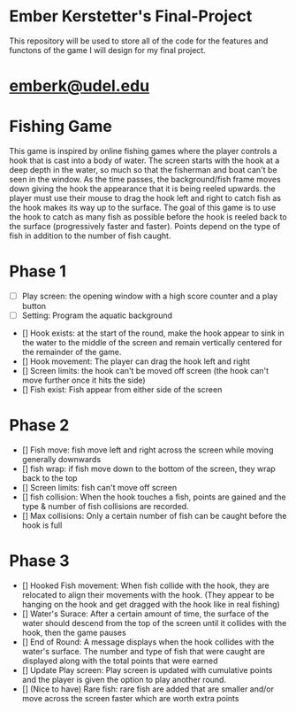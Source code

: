 # Ember Kerstetter's Final-Project
This repository will be used to store all of the code for the features and functons of the game I will design for my final project.
# emberk@udel.edu

# Fishing Game
This game is inspired by online fishing games where the player controls a hook that is cast into a body of water. The screen starts
with the hook at a deep depth in the water, so much so that the fisherman and boat can't be seen in the window. As the time passes, 
the background/fish frame moves down giving the hook the appearance that it is being reeled upwards. the player must use their mouse
to drag the hook left and right to catch fish as the hook makes its way up to the surface. The goal of this game is to use the hook to
catch as many fish as possible before the hook is reeled back to the surface (progressively faster and faster). Points depend on the 
type of fish in addition to the number of fish caught.

# Phase 1
- [ ] Play screen: the opening window with a high score counter and a play button
- [ ] Setting: Program the aquatic background
- [] Hook exists: at the start of the round, make the hook appear to sink in the water to the middle
  of the screen and remain vertically centered for the remainder of the game.
- [] Hook movement: The player can drag the hook left and right
- [] Screen limits: the hook can't be moved off screen (the hook can't move further once it hits the side)
- [] Fish exist: Fish appear from either side of the screen

# Phase 2
- [] Fish move: fish move left and right across the screen while moving generally downwards
- [] fish wrap: if fish move down to the bottom of the screen, they wrap back to the top
- [] Screen limits: fish can't move off screen
- [] fish collision: When the hook touches a fish, points are gained and the type & number of fish collisions are recorded.
- [] Max collisions: Only a certain number of fish can be caught before the hook is full


# Phase 3
- [] Hooked Fish movement: When fish collide with the hook, they are relocated to align their movements with the hook.
  (They appear to be hanging on the hook and get dragged with the hook like in real fishing)
- [] Water's Surace: After a certain amount of time, the surface of the water should descend from the top of the screen until it
  collides with the hook, then the game pauses
- [] End of Round: A message displays when the hook collides with the water's surface. The number and type of fish that were caught are
  displayed along with the total points that were earned
- [] Update Play screen: Play screen is updated with cumulative points and the player is given the option to play another round.
- [] (Nice to have) Rare fish: rare fish are added that are smaller and/or move across the screen faster which are worth extra points
